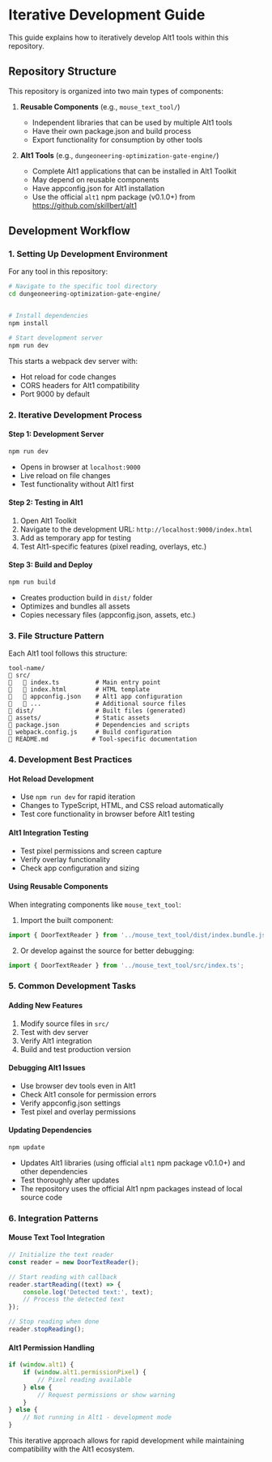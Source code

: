 # Iterative Development Guide

This guide explains how to iteratively develop Alt1 tools within this repository.

## Repository Structure

This repository is organized into two main types of components:

1. **Reusable Components** (e.g., `mouse_text_tool/`)
   - Independent libraries that can be used by multiple Alt1 tools
   - Have their own package.json and build process
   - Export functionality for consumption by other tools

2. **Alt1 Tools** (e.g., `dungeoneering-optimization-gate-engine/`)
   - Complete Alt1 applications that can be installed in Alt1 Toolkit
   - May depend on reusable components
   - Have appconfig.json for Alt1 installation
   - Use the official `alt1` npm package (v0.1.0+) from https://github.com/skillbert/alt1

## Development Workflow

### 1. Setting Up Development Environment

For any tool in this repository:

```bash
# Navigate to the specific tool directory
cd dungeoneering-optimization-gate-engine/


# Install dependencies
npm install

# Start development server
npm run dev
```

This starts a webpack dev server with:
- Hot reload for code changes
- CORS headers for Alt1 compatibility
- Port 9000 by default

### 2. Iterative Development Process

#### Step 1: Development Server
```bash
npm run dev
```
- Opens in browser at `localhost:9000`
- Live reload on file changes
- Test functionality without Alt1 first

#### Step 2: Testing in Alt1
1. Open Alt1 Toolkit
2. Navigate to the development URL: `http://localhost:9000/index.html`
3. Add as temporary app for testing
4. Test Alt1-specific features (pixel reading, overlays, etc.)

#### Step 3: Build and Deploy
```bash
npm run build
```
- Creates production build in `dist/` folder
- Optimizes and bundles all assets
- Copies necessary files (appconfig.json, assets, etc.)

### 3. File Structure Pattern

Each Alt1 tool follows this structure:

```
tool-name/
   src/
      index.ts          # Main entry point
      index.html        # HTML template
      appconfig.json    # Alt1 app configuration
      ...               # Additional source files
   dist/                 # Built files (generated)
   assets/               # Static assets
   package.json          # Dependencies and scripts
   webpack.config.js     # Build configuration
   README.md            # Tool-specific documentation
```

### 4. Development Best Practices

#### Hot Reload Development
- Use `npm run dev` for rapid iteration
- Changes to TypeScript, HTML, and CSS reload automatically
- Test core functionality in browser before Alt1 testing

#### Alt1 Integration Testing
- Test pixel permissions and screen capture
- Verify overlay functionality
- Check app configuration and sizing

#### Using Reusable Components
When integrating components like `mouse_text_tool`:

1. Import the built component:
```typescript
import { DoorTextReader } from '../mouse_text_tool/dist/index.bundle.js';
```

2. Or develop against the source for better debugging:
```typescript
import { DoorTextReader } from '../mouse_text_tool/src/index.ts';
```

### 5. Common Development Tasks

#### Adding New Features
1. Modify source files in `src/`
2. Test with dev server
3. Verify Alt1 integration
4. Build and test production version

#### Debugging Alt1 Issues
- Use browser dev tools even in Alt1
- Check Alt1 console for permission errors
- Verify appconfig.json settings
- Test pixel and overlay permissions

#### Updating Dependencies
```bash
npm update
```
- Updates Alt1 libraries (using official `alt1` npm package v0.1.0+) and other dependencies
- Test thoroughly after updates
- The repository uses the official Alt1 npm packages instead of local source code

### 6. Integration Patterns

#### Mouse Text Tool Integration
```typescript
// Initialize the text reader
const reader = new DoorTextReader();

// Start reading with callback
reader.startReading((text) => {
    console.log('Detected text:', text);
    // Process the detected text
});

// Stop reading when done
reader.stopReading();
```

#### Alt1 Permission Handling
```typescript
if (window.alt1) {
    if (window.alt1.permissionPixel) {
        // Pixel reading available
    } else {
        // Request permissions or show warning
    }
} else {
    // Not running in Alt1 - development mode
}
```

This iterative approach allows for rapid development while maintaining compatibility with the Alt1 ecosystem.
